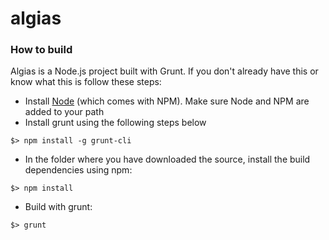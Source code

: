 algias
======
### How to build ###

Algias is a Node.js project built with Grunt. If you don't already have this or know what this is follow these steps:

- Install [Node](http://nodejs.org/) (which comes with NPM). Make sure Node and NPM are added to your path
- Install grunt using the following steps below
```
$> npm install -g grunt-cli
```

- In the folder where you have downloaded the source, install the build dependencies using npm:

```
$> npm install
```

- Build with grunt:

```
$> grunt


